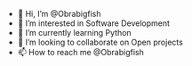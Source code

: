 - 👋 Hi, I’m @Obrabigfish
- 👀 I’m interested in Software Development
- 🌱 I’m currently learning Python
- 💞️ I’m looking to collaborate on Open projects
- 📫 How to reach me @Obrabigfish
